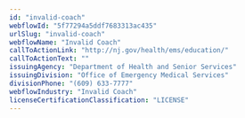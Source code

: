 ```yaml
---
id: "invalid-coach"
webflowId: "5f77294a5ddf7683313ac435"
urlSlug: "invalid-coach"
webflowName: "Invalid Coach"
callToActionLink: "http://nj.gov/health/ems/education/"
callToActionText: ""
issuingAgency: "Department of Health and Senior Services"
issuingDivision: "Office of Emergency Medical Services"
divisionPhone: "(609) 633-7777"
webflowIndustry: "Invalid Coach"
licenseCertificationClassification: "LICENSE"
---
```


